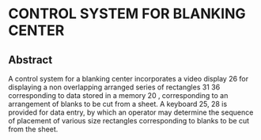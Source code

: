 # CONTROL SYSTEM FOR BLANKING CENTER

## Abstract
A control system for a blanking center incorporates a video display 26 for displaying a non overlapping arranged series of rectangles 31 36 corresponding to data stored in a memory 20 , corresponding to an arrangement of blanks to be cut from a sheet. A keyboard 25, 28 is provided for data entry, by which an operator may determine the sequence of placement of various size rectangles corresponding to blanks to be cut from the sheet.